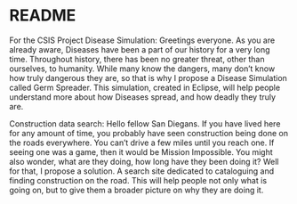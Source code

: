 # README
For the CSIS Project
Disease Simulation:
Greetings everyone. As you are already aware, Diseases have been a part of our history for a very long time. Throughout history, there has been no greater threat, other than ourselves, to humanity. While many know the dangers, 
many don’t know how truly dangerous they are, so that is why I propose a Disease Simulation called Germ Spreader. This simulation, created in Eclipse, will help people understand more about how Diseases spread, and how deadly 
they truly are. 

Construction data search:
Hello fellow San Diegans. If you have lived here for any amount of time, you probably have seen construction being done on the roads everywhere. You can’t drive a few miles until you reach one. If seeing one was a game, then it 
would be Mission Impossible. You might also wonder, what are they doing, how long have they been doing it? Well for that, I propose a solution. A search site dedicated to cataloguing and finding construction on the road. This 
will help people not only what is going on, but to give them a broader picture on why they are doing it. 
